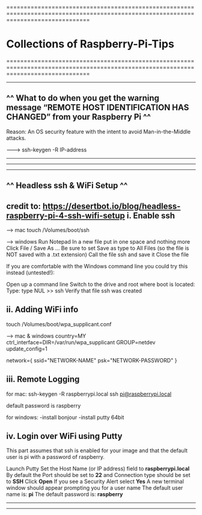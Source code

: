 ====================================================================================================================================
# Collections of Raspberry-Pi-Tips
====================================================================================================================================

-----------------------------------------------------------------------------------------------------------------
^^ What to do when you get the warning message “REMOTE HOST IDENTIFICATION HAS CHANGED” from your Raspberry Pi ^^
-----------------------------------------------------------------------------------------------------------------
Reason: An OS security feature with the intent to avoid Man-in-the-Middle attacks.

---> ssh-keygen -R IP-address

************************************************************************************************************************************
************************************************************************************************************************************


-------------------------------
^^ Headless ssh & WiFi Setup ^^
-------------------------------
credit to: https://desertbot.io/blog/headless-raspberry-pi-4-ssh-wifi-setup
i. Enable ssh
-------------
--> mac
touch /Volumes/boot/ssh

--> windows
Run Notepad
In a new file put in one space and nothing more
Click File / Save As ...
Be sure to set Save as type to All Files (so the file is NOT saved with a .txt extension)
Call the file ssh and save it
Close the file

If you are comfortable with the Windows command line you could try this instead (untested!):

Open up a command line
Switch to the drive and root where boot is located:
Type: type NUL >> ssh
Verify that file ssh was created

ii. Adding WiFi info
--------------------
touch /Volumes/boot/wpa_supplicant.conf

--> mac & windows
country=MY
ctrl_interface=DIR=/var/run/wpa_supplicant GROUP=netdev
update_config=1

network={
    ssid="NETWORK-NAME"
    psk="NETWORK-PASSWORD"
}

iii. Remote Logging
-------------------

for mac:
ssh-keygen -R raspberrypi.local
ssh pi@raspberrypi.local

default password is raspberry

for windows:
-install bonjour
-install putty 64bit

iv. Login over WiFi using Putty
-------------------------------

This part assumes that ssh is enabled for your image and that the default user is pi with a password of raspberry.

Launch Putty
Set the Host Name (or IP address) field to **raspberrypi.local**
By default the Port should be set to **22** and Connection type should be set to **SSH**
Click **Open**
If you see a Security Alert select **Yes**
A new terminal window should appear prompting you for a user name
The default user name is: **pi**
The default password is: **raspberry**


************************************************************************************************************************************
************************************************************************************************************************************

  
  
